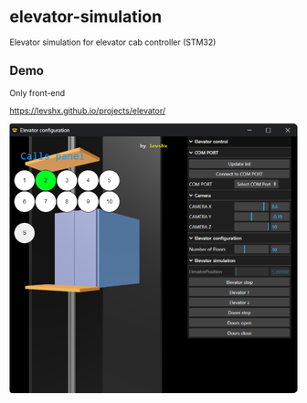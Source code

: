 
# elevator-simulation

Elevator simulation for elevator cab controller (STM32)


## Demo

Only front-end

https://levshx.github.io/projects/elevator/

  


![App screenshot](/screenshot.png)

  
